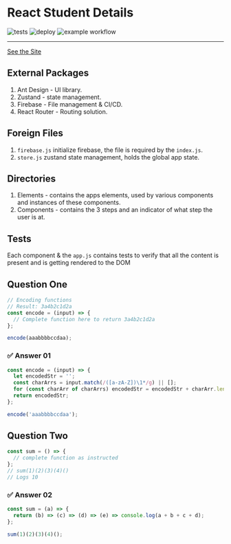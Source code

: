# React Student Details

![tests](https://github.com/castynet/ifunza/actions/workflows/run-tests.yml/badge.svg)
![deploy](https://github.com/castynet/ifunza/actions/workflows/firebase-hosting-merge.yml/badge.svg)
![example workflow](https://github.com/castynet/ifunza/actions/workflows/codeql-analysis.yml/badge.svg)

---
[See the Site](https://max-ifunza.web.app/)

## External Packages

1. Ant Design - UI library.
2. Zustand - state management.
3. Firebase - File management & CI/CD.
4. React Router - Routing solution.

## Foreign Files

1. `firebase.js` initialize firebase, the file is required by the `index.js`.
2. `store.js` zustand state management, holds the global app state.

## Directories

1. Elements - contains the apps elements, used by various components and instances of these components.
2. Components - contains the 3 steps and an indicator of what step the user is at.

## Tests

Each component & the `app.js` contains tests to verify that all the content is present and is getting rendered to the DOM

## Question One

```javascript
// Encoding functions
// Result: 3a4b2c1d2a
const encode = (input) => {
  // Complete function here to return 3a4b2c1d2a
};

encode(aaabbbbccdaa);
```

### :white_check_mark: Answer 01

```Javascript
const encode = (input) => {
  let encodedStr = '';
  const charArrs = input.match(/([a-zA-Z])\1*/g) || [];
  for (const charArr of charArrs) encodedStr = encodedStr + charArr.length + charArr.charAt(0);
  return encodedStr;
};

encode('aaabbbbccdaa');
```

## Question Two

```javascript
const sum = () => {
  // complete function as instructed
};
// sum(1)(2)(3)(4)()
// Logs 10
```

### :white_check_mark: Answer 02

```javascript
const sum = (a) => {
  return (b) => (c) => (d) => (e) => console.log(a + b + c + d);
};

sum(1)(2)(3)(4)();
```
